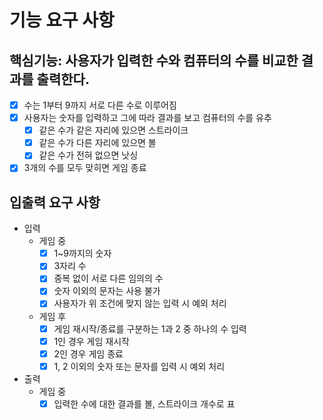 # 기능 요구 사항

## 핵심기능: 사용자가 입력한 수와 컴퓨터의 수를 비교한 결과를 출력한다.

- [x] 수는 1부터 9까지 서로 다른 수로 이루어짐
- [x] 사용자는 숫자를 입력하고 그에 따라 결과를 보고 컴퓨터의 수를 유추
  - [x] 같은 수가 같은 자리에 있으면 스트라이크
  - [x] 같은 수가 다른 자리에 있으면 볼
  - [x] 같은 수가 전혀 없으면 낫싱
- [x] 3개의 수를 모두 맞히면 게임 종료

## 입출력 요구 사항

- 입력
  - 게임 중
    - [x] 1~9까지의 숫자
    - [x] 3자리 수
    - [x] 중복 없이 서로 다른 임의의 수
    - [x] 숫자 이외의 문자는 사용 불가
    - [x] 사용자가 위 조건에 맞지 않는 입력 시 예외 처리
  - 게임 후
    - [x] 게임 재시작/종료를 구분하는 1과 2 중 하나의 수 입력
    - [x] 1인 경우 게임 재시작
    - [x] 2인 경우 게임 종료
    - [x] 1, 2 이외의 숫자 또는 문자를 입력 시 예외 처리
- 출력
  - 게임 중
    - [x] 입력한 수에 대한 결과를 볼, 스트라이크 개수로 표

